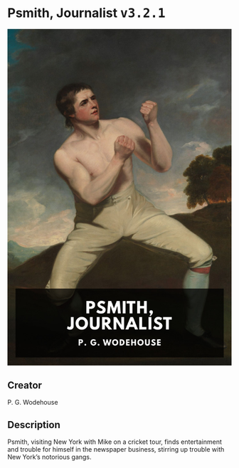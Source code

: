 
# Psmith, Journalist <kbd>v3.2.1</kbd>

<center>
  <img src="./cover-1024.jpg"/>
</center>

## Creator
P. G. Wodehouse

## Description
Psmith, visiting New York with Mike on a cricket tour, finds entertainment and trouble for himself in the newspaper business, stirring up trouble with New York’s notorious gangs.
